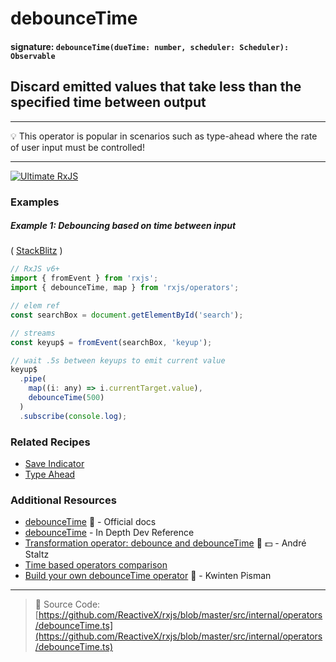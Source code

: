 # debounceTime

#### signature: `debounceTime(dueTime: number, scheduler: Scheduler): Observable`

## Discard emitted values that take less than the specified time between output

---

💡 This operator is popular in scenarios such as type-ahead where the rate of
user input must be controlled!

---

[![Ultimate RxJS](https://drive.google.com/uc?export=view&id=1qq2-q-eVe-F_-d0eSvTyqaGRjpfLDdJz 'Ultimate RxJS')](https://ultimatecourses.com/courses/rxjs?ref=4)

### Examples

##### Example 1: Debouncing based on time between input

(
[StackBlitz](https://stackblitz.com/edit/typescript-adheqt?file=index.ts&devtoolsheight=50)
)

```js
// RxJS v6+
import { fromEvent } from 'rxjs';
import { debounceTime, map } from 'rxjs/operators';

// elem ref
const searchBox = document.getElementById('search');

// streams
const keyup$ = fromEvent(searchBox, 'keyup');

// wait .5s between keyups to emit current value
keyup$
  .pipe(
    map((i: any) => i.currentTarget.value),
    debounceTime(500)
  )
  .subscribe(console.log);
```

### Related Recipes

- [Save Indicator](../../recipes/save-indicator.md)
- [Type Ahead](../../recipes/type-ahead.md)

### Additional Resources

- [debounceTime](https://rxjs.dev/api/operators/debounceTime) 📰 - Official docs
- [debounceTime](https://indepth.dev/reference/rxjs/operators/debounce-time) - In Depth Dev Reference
- [Transformation operator: debounce and debounceTime](https://egghead.io/lessons/rxjs-transformation-operators-debounce-and-debouncetime?course=rxjs-beyond-the-basics-operators-in-depth)
  🎥 💵 - André Staltz
- [Time based operators comparison](../../concepts/time-based-operators-comparison.md)
- [Build your own debounceTime operator](https://blog.strongbrew.io/build-the-operators-from-rxjs-from-scratch/?lectureId=debounceTime#app)
  🎥 - Kwinten Pisman

---

> 📁 Source Code:
> [https://github.com/ReactiveX/rxjs/blob/master/src/internal/operators/debounceTime.ts](https://github.com/ReactiveX/rxjs/blob/master/src/internal/operators/debounceTime.ts)
